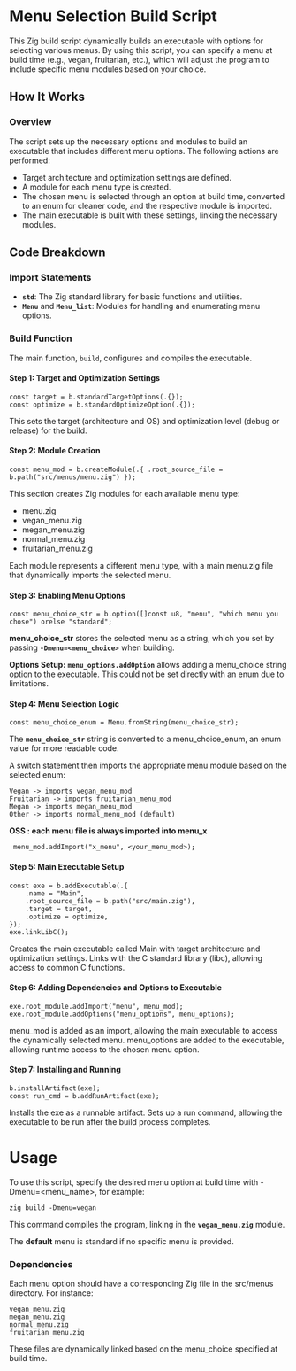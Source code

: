 # Menu Selection Build Script

This Zig build script dynamically builds an executable with options for selecting various menus. By using this script, you can specify a menu at build time (e.g., vegan, fruitarian, etc.), which will adjust the program to include specific menu modules based on your choice.

## How It Works

### Overview
The script sets up the necessary options and modules to build an executable that includes different menu options. The following actions are performed:
- Target architecture and optimization settings are defined.
- A module for each menu type is created.
- The chosen menu is selected through an option at build time, converted to an enum for cleaner code, and the respective module is imported.
- The main executable is built with these settings, linking the necessary modules.

## Code Breakdown

### Import Statements
- **`std`**: The Zig standard library for basic functions and utilities.
- **`Menu`** and **`Menu_list`**: Modules for handling and enumerating menu options.

### Build Function
The main function, `build`, configures and compiles the executable.

#### Step 1: Target and Optimization Settings
    
    const target = b.standardTargetOptions(.{});
    const optimize = b.standardOptimizeOption(.{});
    
This sets the target (architecture and OS) and optimization level (debug or release) for the build.

#### Step 2: Module Creation

    const menu_mod = b.createModule(.{ .root_source_file = b.path("src/menus/menu.zig") });

This section creates Zig modules for each available menu type:

- menu.zig
- vegan_menu.zig
- megan_menu.zig
- normal_menu.zig
- fruitarian_menu.zig

Each module represents a different menu type, with a main menu.zig file that dynamically imports the selected menu.

#### Step 3: Enabling Menu Options

    const menu_choice_str = b.option([]const u8, "menu", "which menu you chose") orelse "standard";

**menu_choice_str** stores the selected menu as a string, which you set by passing **`-Dmenu=<menu_choice>`** when building.

**Options Setup:** **`menu_options.addOption`** allows adding a menu_choice string option to the executable. This could not be set directly with an enum due to limitations.

#### Step 4: Menu Selection Logic

    const menu_choice_enum = Menu.fromString(menu_choice_str);

The **`menu_choice_str`** string is converted to a menu_choice_enum, an enum value for more readable code.

A switch statement then imports the appropriate menu module based on the selected enum:

    Vegan -> imports vegan_menu_mod
    Fruitarian -> imports fruitarian_menu_mod
    Megan -> imports megan_menu_mod
    Other -> imports normal_menu_mod (default)

**OSS : each menu file is always imported into menu_x**

     menu_mod.addImport("x_menu", <your_menu_mod>);

#### Step 5: Main Executable Setup

    const exe = b.addExecutable(.{
        .name = "Main",
        .root_source_file = b.path("src/main.zig"),
        .target = target,
        .optimize = optimize,
    });
    exe.linkLibC();

Creates the main executable called Main with target architecture and optimization settings.
Links with the C standard library (libc), allowing access to common C functions.

#### Step 6: Adding Dependencies and Options to Executable

    exe.root_module.addImport("menu", menu_mod);
    exe.root_module.addOptions("menu_options", menu_options);

menu_mod is added as an import, allowing the main executable to access the dynamically selected menu.
menu_options are added to the executable, allowing runtime access to the chosen menu option.

#### Step 7: Installing and Running

    b.installArtifact(exe);
    const run_cmd = b.addRunArtifact(exe);

Installs the exe as a runnable artifact.
Sets up a run command, allowing the executable to be run after the build process completes.

# Usage

To use this script, specify the desired menu option at build time with -Dmenu=<menu_name>, for example:

    zig build -Dmenu=vegan

This command compiles the program, linking in the **`vegan_menu.zig`** module.

The **default** menu is standard if no specific menu is provided.

### Dependencies

Each menu option should have a corresponding Zig file in the src/menus directory. For instance:

    vegan_menu.zig
    megan_menu.zig
    normal_menu.zig
    fruitarian_menu.zig

These files are dynamically linked based on the menu_choice specified at build time.